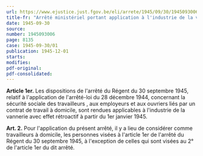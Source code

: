 ```yaml
---
url: https://www.ejustice.just.fgov.be/eli/arrete/1945/09/30/1945093006/justel
title-fr: "Arrêté ministériel portant application à l'industrie de la vannerie de l'arrêté du Régent du 30 septembre 1945, relatif à l'application de l'arrêté-loi du 28 décembre 1944 , concernant la sécurité sociale des travailleurs, aux employeurs et aux ouvriers liés par un contrat de travail à domicile."
date: 1945-09-30
source:
number: 1945093006
page: 8135
case: 1945-09-30/01
publication: 1945-12-01
starts:
modifies:
pdf-original:
pdf-consolidated:
---
```


**Article 1er.** Les dispositions de l'arrêté du Régent du 30 septembre 1945, relatif à l'application de l'arrêté-loi du 28 décembre 1944, concernant la sécurité sociale des travailleurs , aux employeurs et aux ouvriers liés par un contrat de travail à domicile, sont rendues applicables à l'industrie de la vannerie avec effet rétroactif à partir du 1er janvier 1945.

**Art. 2.** Pour l'application du présent arrêté, il y a lieu de considérer comme travailleurs à domicile, les personnes visées à l'article 1er de l'arrêté du Régent du 30 septembre 1945, à l'exception de celles qui sont visées au 2° de l'article 1er du dit arrêté.

